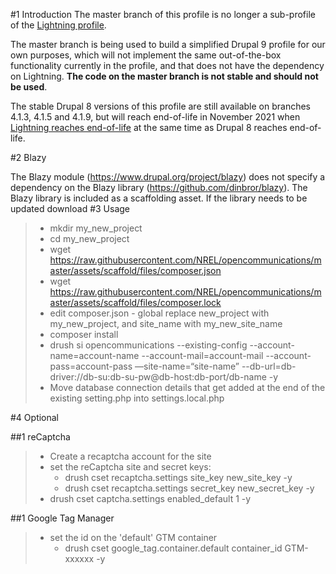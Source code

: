 #1 Introduction
The master branch of this profile is no longer a sub-profile of the <a href="https://github.com/acquia/lightning">Lightning profile</a>.

The master branch is being used to build a simplified Drupal 9 profile for our own purposes, which will not implement the same out-of-the-box functionality currently in the profile, and that does not have the dependency on Lightning. **The code on the master branch is not stable and should not be used**.

The stable Drupal 8 versions of this profile are still available on branches 4.1.3, 4.1.5 and 4.1.9, but will reach end-of-life in November 2021 when <a href="https://www.acquia.com/blog/acquia-lightning-eol-2021-acquia-cms-future">Lightning reaches end-of-life</a> at the same time as Drupal 8 reaches end-of-life.

#2 Blazy

The Blazy module (https://www.drupal.org/project/blazy) does not specify a dependency on the Blazy library (https://github.com/dinbror/blazy). The Blazy library is included as a scaffolding asset. If the library needs to be updated download
#3 Usage

> - mkdir my_new_project<br>
> - cd my_new_project<br>
> - wget https://raw.githubusercontent.com/NREL/opencommunications/master/assets/scaffold/files/composer.json<br>
> - wget https://raw.githubusercontent.com/NREL/opencommunications/master/assets/scaffold/files/composer.lock<br>
> - edit composer.json - global replace new_project with my_new_project, and site_name with my_new_site_name<br>
> - composer install<br>
> - drush si opencommunications --existing-config --account-name=account-name --account-mail=account-mail --account-pass=account-pass —site-name=“site-name” --db-url=db-driver://db-su:db-su-pw@db-host:db-port/db-name -y
> - Move database connection details that get added at the end of the existing setting.php into settings.local.php

#4 Optional

##1 reCaptcha
> - Create a recaptcha account for the site<br>
> - set the reCaptcha site and secret keys:<br>
>   - drush cset recaptcha.settings site_key new_site_key -y<br>
>   - drush cset recaptcha.settings secret_key new_secret_key -y<br>
> - drush cset captcha.settings enabled_default 1 -y<br>

##1 Google Tag Manager
> - set the id on the 'default' GTM container
>   - drush cset google_tag.container.default container_id GTM-xxxxxx -y<br>
